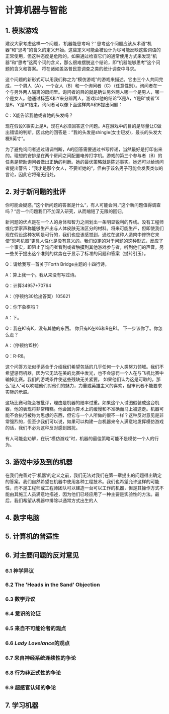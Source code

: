 # 计算机器与智能

## 1. 模拟游戏

建议大家考虑这样一个问题，‘机器能思考吗？‘ 思考这个问题应该从术语“机器”和“思考”的含义的定义开始。这些定义可能会被设计为尽可能反映这些词语的正常使用，但这种态度是危险的。如果通过检查它们的通常使用方式来发现“机器”和“思考”这两个词的含义，那么很难摆脱这个结论，即“机器能够思考”这个问题的含义和答案。 将在诸如盖洛普民意调查之类的统计调查中寻求。

这个问题的新形式可以用我们称之为“模仿游戏”的游戏来描述。它由三个人共同完成，一个男人（A），一个女人（B）和一个询问者（C）（任意性别）。询问者在一个与另外两人隔离的房间里。询问者的目的就是确认另外两人哪一个是男人，哪一个是女人。他通过标签X和Y来分辨两人，游戏以他的结论”X是A，Y是B“或者”X是B，Y是A“结束。询问者可以像下面这样向A和B提出问题：

C：X能告诉我他或者她的头发吗？

现在假设X事实上是A，现在A必须回答这个问题。A在游戏中的目的是尽量让C做出错误的判断。因此他的回答是：”我的头发是shingle(女士短发)，最长的头发大概9英寸“。

为了避免询问者通过语调判断，A的回答需要通过书写传递，当然最好是打印出来的。理想的安排是在两个房间之间配置电传打字机。游戏的第三个参与者（B）的任务是帮助询问者做出正确的判断。她的最优策略就是陈述事实。她还可以给询问者提出警告：”我才是那个女人，不要听她的“，但由于该名男子可能会发表类似的言论，因此它将毫无用处。

## 2. 对于新问题的批评

你可能会疑惑，”这个新问题的答案是什么“，有人可能会问，”这个新问题值得调查吗？“后一个问题我们不加深入研究，从而缩短了无限的回归。

新问题的优点是在一个人的身体和智力之间划出一条明显锐利的界线。没有工程师或化学家声称能够生产出与人体皮肤无法区分的材料。将来可能生产，但即使我们现在假设这种发明是可行的，我们也应该感觉到，通过在这种人造肉中修饰它来使“思考机器”更具人性化是没有意义的。我们设定的对于问题的这种形式，反应了一个事实，即阻止了询问者看到或者触摸到其他游戏参与者，听到他们的声音。另一些关于提出这个准则的优势在于显示了标准的问题和答案（抛砖引玉）。

Q：请给我写一首关于Forth Bridge主题的十四行诗。

A：算上我一个。我从来没有写过诗。

Q：计算34957+70764

A：（停顿约30给出答案）105621

Q：你下象棋吗？

A：下。

Q：我在K1有K，没有其他的东西。 你只有K在K6和R在R1。 下一步该你了。你怎么走？

A：（停顿约15秒）

Q：R-R8。



这个问答方法似乎适合于介绍我们希望包括的几乎任何一个人类努力领域。我们不希望惩罚机器，因为它无法在美的比赛中发光，也不会惩罚一个人在与飞机比赛中输掉比赛。我们的游戏条件使这些残缺无关紧要。 如果他们认为这是可取的，那么'证人'可以吹嘘他们对他们的魅力，力量或英雄主义的喜欢，但审讯者不能要求实际的示威。

这场比赛可能会被批评，理由是机器的赔率过重。如果这个人试图假装成这台机器，他的表现将非常糟糕。他会因为算术上的缓慢和不准确而马上被送走。机器可能不会执行被称为思想的东西，但它与一个人所做的很不一样？这种反对意见是非常强烈的，但至少我们可以说，如果可以构建一台机器来令人满意地发挥模仿游戏的话，我们不必为这种反对感到困扰。

有人可能会劝解，在玩“模仿游戏”时，机器的最佳策略可能不是模仿一个人的行为。

## 3. 游戏中涉及到的机器

在我们完善对于‘机器’的定义之前，我们无法对我们在第一章提出的问题得出确定的答案。我们自然希望在机器中使用各种工程技术。我们也希望允许这样的可能性，而不是工程师或工程师团队可以建造一台可以工作的机器，但是其操作方式不能由其施工人员满意地描述，因为他们已经应用了一种主要是实验性的方法。最后，我们希望从机器中排除以通常方式出生的人

## 4. 数字电脑

## 5. 计算机的普适性

## 6. 对主要问题的反对意见

### 6.1 神学异议

### 6.2 The 'Heads in the Sand' Objection

### 6.3 数学异议

### 6.4 意识的论证

### 6.5 来自不可能论者的观点

### 6.6 *Lady Lovelance*的观点

### 6.7 来自神经系统连续性的争论

### 6.8 行为非正式性的争论

### 6.9 超感官认知的争论

## 7. 学习机器

